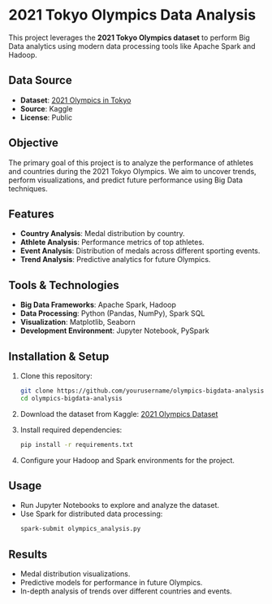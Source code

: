 
# 2021 Tokyo Olympics Data Analysis

This project leverages the **2021 Tokyo Olympics dataset** to perform Big Data analytics using modern data processing tools like Apache Spark and Hadoop.

## Data Source

- **Dataset**: [2021 Olympics in Tokyo](https://www.kaggle.com/datasets/arjunprasadsarkhel/2021-olympics-in-tokyo)
- **Source**: Kaggle
- **License**: Public

## Objective

The primary goal of this project is to analyze the performance of athletes and countries during the 2021 Tokyo Olympics. We aim to uncover trends, perform visualizations, and predict future performance using Big Data techniques.

## Features

- **Country Analysis**: Medal distribution by country.
- **Athlete Analysis**: Performance metrics of top athletes.
- **Event Analysis**: Distribution of medals across different sporting events.
- **Trend Analysis**: Predictive analytics for future Olympics.

## Tools & Technologies

- **Big Data Frameworks**: Apache Spark, Hadoop
- **Data Processing**: Python (Pandas, NumPy), Spark SQL
- **Visualization**: Matplotlib, Seaborn
- **Development Environment**: Jupyter Notebook, PySpark

## Installation & Setup

1. Clone this repository:
    ```bash
    git clone https://github.com/yourusername/olympics-bigdata-analysis.git
    cd olympics-bigdata-analysis
    ```

2. Download the dataset from Kaggle:
    [2021 Olympics Dataset](https://www.kaggle.com/datasets/arjunprasadsarkhel/2021-olympics-in-tokyo)

3. Install required dependencies:
    ```bash
    pip install -r requirements.txt
    ```

4. Configure your Hadoop and Spark environments for the project.

## Usage

- Run Jupyter Notebooks to explore and analyze the dataset.
- Use Spark for distributed data processing:
    ```bash
    spark-submit olympics_analysis.py
    ```

## Results

- Medal distribution visualizations.
- Predictive models for performance in future Olympics.
- In-depth analysis of trends over different countries and events.
